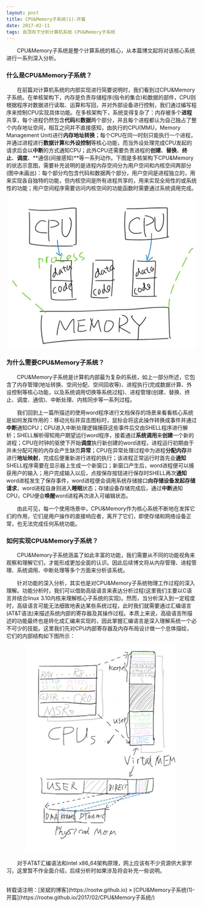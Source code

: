 ```yaml
---
layout: post
title: CPU&Memory子系统(1)-开篇
date: 2017-02-11
tags: 自顶向下分析计算机系统 CPU&Memory子系统
---
```


&emsp;&emsp;CPU&Memory子系统是整个计算系统的核心，从本篇博文起将对该核心系统进行一系列深入分析。

### 什么是CPU&Memory子系统？

&emsp;&emsp;在前篇对计算机系统的内部实现进行简要说明时，我们看到过CPU&Memory子系统。在单核架构下，内存是负责存储程序(指令的集合)和数据的部件，CPU则根据程序对数据进行读取、运算和写回，并对外部设备进行控制，我们通过编写程序来控制CPU实现具体功能。在多核架构下，系统变得复杂了：内存被多个**进程**共享，每个进程仍然包含**代码**和**数据**两个部分，并且每个进程都认为自己独占了整个内存地址空间，相互之间并不直接感知，由执行的CPU(MMU，Memory Management Unit)进行**内存地址转换**；每个CPU在同一时刻只能执行一个进程，并通过进程进行**数据计算**和**外设控制**等核心功能，而当外设处理完成CPU发起的请求后会以**中断**的方式通知CPU；此外CPU还需要负责进程的**创建**、**替换**、**终止**、**调度**、**通信(间接感知)**等一系列动作。下图是多核架构下CPU&Memory的状态示意图，需要补充说明的是进程内存空间分为用户空间和内核空间两部分(图中未画出)：每个部分均包含代码和数据两个部分，用户空间是进程独立的，用来实现各自独特的功能，但内核空间是所有进程共享的，用来实现全局性的或系统性的功能；用户空间程序需要访问内核空间的功能函数时需要通过系统调用完成。

<div align="center">
    <img src="/images/posts/i440fx/cpu.jpg" height="400" width="500">  
</div> 

### 为什么需要CPU&Memory子系统？

&emsp;&emsp;CPU&Memory子系统是计算机内部最为复杂的系统，如上一部分所述，它包含了内存管理(地址转换、空间分配、空间回收等)、进程执行(完成数据计算、外设控制等核心功能，以及系统调用切换等系统过程)、进程管理(创建、替换、终止、调度、通信)、中断处理、内核同步等一系列过程。

&emsp;&emsp;我们回到上一篇所描述的使用word程序进行文档保存的场景来看看核心系统是如何发挥作用的：移动光标并双击图标时，鼠标会将这此操作转换成事件并通过**中断**通知CPU；CPU进入中断处理逻辑捕获这些事件后交由SHELL程序进行解析；SHELL解析得知用户期望运行word程序，接着通过**系统调用**来**创建**一个新的进程；CPU在时钟的驱使下开始**调度**执行新创建的word进程，进程运行初期由于并未分配可用的内存会产生缺页**异常**；CPU在异常处理过程中为进程**分配内存**并进行**地址映射**，完成后便重新进行进程的执行；该进程正常运行时首先会**通知**SHELL程序需要在显示器上生成一个新窗口；新窗口产生后，word进程便可以捕获用户的输入；用户完成输入以后，点按保存按钮进行保存时SHELL再次**通知**word进程发生了保存事件，word进程便会调用系统存储接口**向存储设备发起存储请求**，word进程自身则进入**睡眠**状态；存储设备存储完成后，通过**中断**通知CPU，CPU便会**唤醒**word进程再次进入可编辑状态。

&emsp;&emsp;由此可见，每一个使用场景中，CPU&Memory作为核心系统不断地在发挥它们的作用，它们是用户操作的直接响应者，离开了它们，即使存储和网络设备正常，也无法完成任何系统功能。

### 如何实现CPU&Memory子系统？

&emsp;&emsp;CPU&Memory子系统涵盖了如此丰富的功能，我们需要从不同的功能视角来观察和理解它们，才能形成更加全面的认识。因此后续博文将从内存管理、进程管理、系统调用、中断处理等多个方面来分析该系统。

&emsp;&emsp;针对功能的深入分析，其实也是对CPU&Memory子系统物理工作过程的深入理解。功能分析时，我们可以借助高级语言来表达分析过程(这里我们主要以C语言并结合linux 3.10内核来理解核心子系统的实现)。然而，当分析深入到一定程度时，高级语言可能无法细致地表达某些系统过程，此时我们就需要通过汇编语言(AT&T语法)来描述系统内部的寄存器及其操作过程。本质上来说，高级语言所描述的功能最终也是转化成汇编来实现的，因此掌握汇编语言是深入理解系统一个必不可少的技能。这里我们先对CPU内部寄存器及内存布局设计做一个总体描绘，它们的内部结构如下图所示：

<div align="center">
    <img src="/images/posts/i440fx/cpu_low_level.jpg" height="550" width="400">  
</div> 

&emsp;&emsp;对于AT&T汇编语法和intel x86_64架构原理，网上应该有不少资源供大家学习，这里暂不作全面介绍，后续分析时如果涉及将会补充一些说明。

<br>
转载请注明：[吴斌的博客](https://rootw.github.io) » [CPU&Memory子系统(1)-开篇](https://rootw.github.io/2017/02/CPU&Memory子系统/) 
